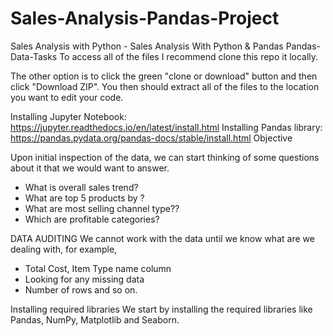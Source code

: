 # Sales-Analysis-Pandas-Project
Sales Analysis with Python - Sales Analysis With Python &amp; Pandas
Pandas-Data-Tasks
To access all of the files I recommend clone this repo it locally.

The other option is to click the green "clone or download" button and then click "Download ZIP". You then should extract all of the files to the location you want to edit your code.

Installing Jupyter Notebook: https://jupyter.readthedocs.io/en/latest/install.html
Installing Pandas library: https://pandas.pydata.org/pandas-docs/stable/install.html
Objective

Upon initial inspection of the data, we can start thinking of some questions about it that we would want to answer.

-	What is overall sales trend?
-	What are top 5 products by ?
-	What are most selling channel type??
-	Which are profitable categories?

DATA AUDITING
We cannot work with the data until we know what are we dealing with, for example,
-	Total Cost, Item Type name column
-	Looking for any missing data
-	Number of rows and so on.

Installing required libraries
We start by installing the required libraries like Pandas, NumPy, Matplotlib and Seaborn.

